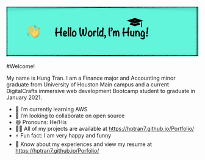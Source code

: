 ![Logo Banner](logo.png)
<br />

#Welcome!

My name is Hung Tran. I am a Finance major and Accounting minor graduate from University of Houston Main campus and a current DigitalCrafts immersive web development Bootcamp student to graduate in January 2021.

- 🌱 I’m currently learning AWS
- 👯 I’m looking to collaborate on open source
- 😄 Pronouns: He/His
- 👨‍💻 All of my projects are available at https://hptran7.github.io/Portfolio/
- ⚡ Fun fact: I am very happy and funny
- 📄 Know about my experiences and view my resume at https://hptran7.github.io/Porfolio/
